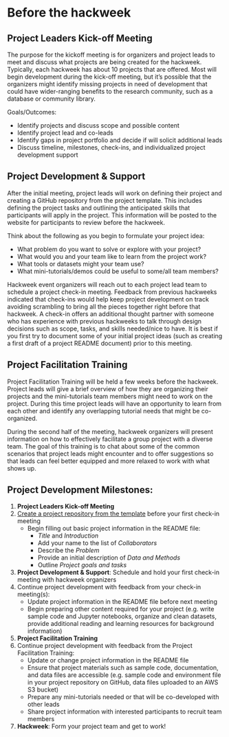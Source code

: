 # Before the hackweek

## Project Leaders Kick-off Meeting

The purpose for the kickoff meeting is for organizers and project leads to meet and discuss what projects are being created for the hackweek. Typically, each hackweek has about 10 projects that are offered. Most will begin development during the kick-off meeting, but it’s possible that the organizers might identify missing projects in need of development that could have wider-ranging benefits to the research community, such as a database or community library. 

Goals/Outcomes: 
* Identify projects and discuss scope and possible content
* Identify project lead and co-leads
* Identify gaps in project portfolio and decide if will solicit additional leads
* Discuss timeline, milestones, check-ins, and individualized project development support

## Project Development & Support

After the initial meeting, project leads will work on defining their project and creating a GitHub repository from the project template. This includes defining the project tasks and outlining the anticipated skills that participants will apply in the project. This information will be posted to the website for participants to review before the hackweek.

Think about the following as you begin to formulate your project idea:
* What problem do you want to solve or explore with your project?
* What would you and your team like to learn from the project work?
* What tools or datasets might your team use?
* What mini-tutorials/demos could be useful to some/all team members?

Hackweek event organizers will reach out to each project lead team to schedule a project check-in meeting. Feedback from previous hackweeks indicated that check-ins would help keep project development on track avoiding scrambling to bring all the pieces together right before that hackweek. A check-in offers an additional thought partner with someone who has experience with previous hackweeks to talk through design decisions such as scope, tasks, and skills needed/nice to have. It is best if you first try to document some of your initial project ideas (such as creating a first draft of a project README document) prior to this meeting.

## Project Facilitation Training

Project Facilitation Training will be held a few weeks before the hackweek. Project leads will give a brief overview of how they are organizing their projects and the mini-tutorials team members might need to work on the project. During this time project leads will have an opportunity to learn from each other and identify any overlapping tutorial needs that might be co-organized.  

During the second half of the meeting, hackweek organizers will present information on how to effectively facilitate a group project with a diverse team. The goal of this training is to chat about some of the common scenarios that project leads might encounter and to offer suggestions so that leads can feel better equipped and more relaxed to work with what shows up.

## Project Development Milestones:

1. **Project Leaders Kick-off Meeting**
2. [Create a project repository from the template](project-github.md) before your first check-in meeting
    - Begin filling out basic project information in the README file:
      - *Title* and *Introduction*
      - Add your name to the list of *Collaborators*
      - Describe the *Problem*
      - Provide an initial description of *Data and Methods*
      - Outline *Project goals and tasks*
3. **Project Development & Support**: Schedule and hold your first check-in meeting with hackweek organizers
4. Continue project development with feedback from your check-in meeting(s):
    - Update project information in the README file before next meeting
    - Begin preparing other content required for your project (e.g. write sample code and Jupyter notebooks, organize and clean datasets, provide additional reading and learning resources for background information)
5. **Project Facilitation Training**
6. Continue project development with feedback from the Project Facilitation Training:
    - Update or change project information in the README file 
    - Ensure that project materials such as sample code, documentation, and data files are accessible (e.g. sample code and environment file in your project repository on GitHub, data files uploaded to an AWS S3 bucket)
    - Prepare any mini-tutorials needed or that will be co-developed with other leads
    - Share project information with interested participants to recruit team members
7. **Hackweek**: Form your project team and get to work!

